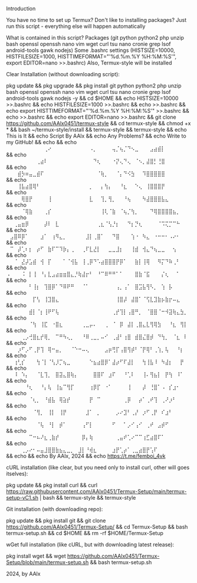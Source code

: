 Introduction

You have no time to set up Termux?
Don't like to installing packages?
Just run this script - everything else will happen automatically

What is contained in this script?
Packages (git python python2 php unzip bash openssl openssh nano vim wget curl tsu nano cronie grep lsof android-tools gawk nodejs)
Some .bashrc settings (HISTSIZE=10000, HISTFILESIZE=1000, HISTTIMEFORMAT="'%d.%m.%Y %H:%M:%S'", export EDITOR=nano >>.bashrc)
Also, Termux-style will be installed

Clear Installation (without downloading script):

pkg update && pkg upgrade && pkg install git python python2 php unzip bash openssl openssh nano vim wget curl tsu nano cronie grep lsof android-tools gawk nodejs -y && cd $HOME && echo HISTSIZE=10000 >>.bashrc && echo HISTFILESIZE=1000 >>.bashrc && echo  >>.bashrc && echo export HISTTIMEFORMAT="'%d.%m.%Y %H:%M:%S'" >>.bashrc && echo  >>.bashrc && echo export EDITOR=nano >>.bashrc && git clone https://github.com/AAlx0451/termux-style && cd termux-style && chmod +x * && bash ~/termux-style/install && termux-style && termux-style && echo This is It && echo Script By AAlx && echo Any Problems? && echo Write to my GitHub! && echo  && echo  ⠀⠀⠀⠀⠀⠀⠀⠀⠀⠀⢀⠔⠀⠀⠀⠀⠀⠀⠀⠀⠀⠀⠠⡀⠀⠀⠀⠀⢤⡈⢦⡈⠙⠢⣀⠀⠀⠀⣠⣴⣾⡇⠀⠀⠀⠀⠀⠀ && echo  ⠀⠀⠀⠀⠀⠀⠀⠀⢀⣴⠇⠀⠀⠀⠀⠀⠀⠀⠀⠀⠀⠀⠀⠙⢆⠀⠀⠀⠐⡝⢄⠙⢄⠀⠈⠢⡀⣼⣿⡃⢘⣿⠀⠀⠀⠀⠀⠀ && echo  ⠀⠀⠀⣾⡳⠶⣤⣀⣾⠏⠀⠀⠀⠀⠀⠀⠀⠀⠀⠀⠀⠀⠀⠀⠈⢷⡀⠀⠀⠈⡄⠙⠪⣳⠀⠀⠹⣿⣿⣿⣿⣿⠀⠀⠀⠀⠀⠀ && echo  ⠀⠀⠀⢸⣧⣴⣿⢿⠃⠀⠀⠀⠀⠀⠀⠀⠀⠀⠀⠀⠀⠀⡀⠀⠀⡄⢳⡄⠀⠀⠘⣆⠀⠀⠑⢄⠀⢸⣿⣿⣿⡟⠀⠀⠀⠀⠀⠀ && echo  ⠀⠀⠀⠀⢿⣿⡟⠀⠀⠀⠀⢸⠀⠀⠀⠀⠀⠀⠀⠀⠀⠀⣇⠀⠀⢹⡀⢻⡀⠀⠀⠘⢦⠀⠀⠀⠳⣼⣿⣿⣿⣧⣄⠀⠀⠀⠀⠀ && echo  ⠀⠀⠀⠀⠈⢿⣷⠀⠀⠀⢀⡎⠀⠀⠀⠀⠀⠀⠀⠀⠀⠀⠀⠀⠀⢸⢇⠈⣷⠀⠈⢦⡈⢳⡀⠀⠀⠀⠙⢿⣿⣿⣿⣿⣦⡀⠀⠀ && echo  ⠀⠀⢀⣤⣶⡿⠀⠀⠀⠀⡼⠇⠀⣇⠀⠀⠀⠀⠀⠀⠀⠀⠀⠀⢀⣆⠈⢣⡘⡆⠀⠀⠙⡆⡙⢆⠀⠀⠀⠀⠈⠩⢍⡉⠉⠓⠀⠀ && echo  ⠀⣠⣿⠿⡿⠁⠀⠀⠀⣰⠁⠀⢰⠻⣄⡀⠀⠀⠀⠀⠀⣸⡇⢀⣿⠁⠀⠀⠙⣿⠀⠀⠀⢱⠐⠀⠳⣄⠀⠐⠒⠒⠂⠠⠔⠂⠀⠀ && echo  ⠀⠉⠀⡼⢁⠆⡆⠀⡴⠋⠀⣷⠏⠉⠹⡷⡄⢀⠀⠀⢀⠏⣇⣜⡇⠀⠀⣀⣀⣸⡆⠀⠀⢸⣾⠀⢺⣄⠙⢦⣀⣀⠀⠀⢢⠀⠀⠀ && echo  ⠀⠀⠈⠀⣜⡼⣡⣾⠀⢺⠀⡏⠀⠀⠀⠁⠈⢺⣧⠀⢸⢀⡿⠙⠡⣴⣿⣿⣿⡟⡿⠁⠀⠀⣷⡇⢸⢿⠀⠀⠻⡍⠙⠷⢀⠃⠀⠀ && echo  ⠠⠀⠀⠀⠨⠀⡇⢸⠀⠘⡄⣇⣠⣴⣶⣶⣿⣄⡘⢷⣼⡖⠃⠀⠘⠉⠿⠛⠛⠁⠁⠀⠀⠀⣿⣷⠈⣯⠀⠀⠀⡌⢆⠀⠀⠁⠀⠀ && echo  ⠀⠀⠀⠀⠀⠀⠃⢸⡆⠀⢹⣿⡿⠁⠙⠿⠟⠛⠀⠀⠈⠁⠀⠀⠀⠀⠀⠀⠀⢠⡀⢠⠁⠀⣿⣩⣧⢻⠣⡀⠀⢱⠀⡧⠀⠀⠀⠀ && echo  ⠀⠀⠀⠀⠀⠀⠀⡏⢣⠀⢸⣹⣿⣄⠀⠀⠀⠀⠀⠀⠀⠀⠀⠀⠀⠀⠀⠀⠀⢸⣿⡼⠀⣼⣿⠁⠈⢫⣇⣹⣷⡦⣷⡖⠤⣄⠀⠀ && echo  ⠀⠀⠀⠀⠀⠀⣾⡇⠈⡆⢸⠟⠋⢧⠀⠀⠀⠀⠀⠀⠀⠀⠀⠀⠀⠀⠀⠀⢀⡞⢹⡇⢠⣿⠛⡀⠀⠈⣿⣿⠈⠒⠺⣽⢷⣄⣳⡀ && echo  ⠀⠀⠀⠀⠀⠀⠈⢳⠀⢸⣏⠀⠐⣿⣆⠀⠀⠀⠀⠀⢀⣀⡤⠄⠀⠀⢀⠀⠈⠀⡿⠀⣼⡇⢀⣿⣄⣇⢻⢿⣳⠀⠀⠘⣆⠀⢻⡇ && echo  ⠀⠀⠀⠀⢀⡠⢚⣿⣆⡞⢿⡀⠀⠉⠛⠳⢄⡀⠀⠀⠘⠿⢀⣀⡀⠤⠊⠀⢀⣼⠃⢰⣿⠀⣾⣿⣌⣿⡾⠀⠙⢳⡀⠀⠈⣆⠀⠇ && echo  ⠀⠀⠀⡰⠋⡠⠋⢀⡟⢹⠀⢿⠒⣤⡀⠀⠀⠈⠑⠒⠤⢄⠀⠀⠀⠀⣠⡶⢛⡏⢠⣿⢻⡾⠃⠈⡟⢿⠃⢀⢱⡀⢧⠀⠀⠘⡆⠀ && echo  ⠀⠀⢰⢃⡎⠀⠀⠀⢳⠈⡇⠈⢣⡸⡉⢦⣀⠀⠀⠀⠀⠀⠑⣦⣴⣿⡿⠁⣼⡴⠋⠏⣼⡇⠀⠀⢳⢸⣧⠸⠀⠳⣼⡆⠀⠀⡟⠀ && echo  ⠀⠀⠸⠀⠱⡄⠀⠀⠈⣇⢹⡀⠀⣿⣽⣄⣿⢷⡄⠀⠀⠀⠀⣿⣿⠏⠀⣰⠏⠀⠀⠘⢁⠇⠀⠀⢸⠄⢻⣦⡇⠀⡟⢳⠀⠸⠁⠀ && echo  ⠀⠀⠀⠀⠀⠘⢆⠀⠀⠘⡄⢧⠀⢸⣦⠉⢻⡏⠀⠀⠀⠀⢰⡿⡏⠀⠐⠁⠀⠀⠀⠀⢸⠀⠀⠀⡼⠀⢘⣿⠁⠠⠀⡎⣰⠂⠀⠀ && echo  ⠀⠀⠀⠀⠀⠀⠈⢆⡀⠀⠘⣾⣧⠀⢿⣵⡞⠀⠀⠀⠀⠀⡟⠀⠉⠀⠀⠀⠀⠀⠀⢀⡿⠀⠀⡴⠁⢀⠞⢹⠀⢀⠜⡰⠃⠀⠀⠀ && echo  ⠀⠀⠀⠀⠀⠀⠀⠈⢻⡀⠀⢸⡇⠀⢸⡟⠀⠀⠀⠀⠀⣸⠁⠀⡀⠀⠀⠀⠀⡠⠔⣹⠃⢀⡜⠀⡰⠋⢀⡟⠀⠎⣰⠃⠀⠀⠀⠀ && echo  ⠀⠀⠀⠀⠀⠀⠀⠀⠈⢧⠀⠘⡇⠀⡾⠁⠀⠀⠀⠀⢠⠋⡇⠀⠀⠀⠀⠀⠋⠀⠀⠁⡠⠊⢠⠊⠀⢀⠞⠀⣠⡾⠋⠀⠀⠀⠀⠀ && echo  ⠀⠀⠀⠀⠀⠀⠉⠒⠦⠜⣆⢀⣷⡞⠀⠀⠀⠀⠀⠀⡿⡄⢷⠀⠀⠀⠀⠀⠀⢀⣤⠞⢁⠔⠉⠉⢰⣋⣴⣿⠏⠁⠀⠀⠀⠀⠀⠀ && echo  ⠀⠀⠀⠀⢀⡠⠔⠂⠤⣤⣸⣿⣿⣷⣦⣄⣀⡀⠀⣸⡇⠘⢾⣆⠀⠀⠀⠀⣰⡟⢁⡴⠁⢀⣀⣴⣿⡟⢡⠏⠀⠀⠀⠀⠀⠀⠀⠀
 && echo  && echo By AAlx, 2024 && echo https://t.me/femboi_4vk

cURL installation (like clear, but you need only to install curl, other will goes itselves):

pkg update && pkg install curl && curl https://raw.githubusercontent.com/AAlx0451/Termux-Setup/main/termux-setup-vC1.sh | bash && termux-style && termux-style

Git installation (with downloading repo):

pkg update && pkg install git && git clone https://github.com/AAlx0451/Termux-Setup/ && cd Termux-Setup && bash termux-setup.sh && cd $HOME && rm -rf $HOME/Termux-Setup

wGet full installation (like cURL, but with downloading latest release):

pkg install wget && wget https://github.com/AAlx0451/Termux-Setup/blob/main/termux-setup.sh && bash termux-setup.sh

2024, by AAlx
